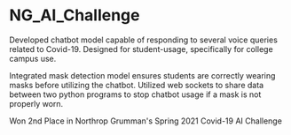 # NG_AI_Challenge
Developed chatbot model capable of responding to several voice queries related to Covid-19. Designed for student-usage, specifically for college campus use. 

Integrated mask detection model ensures students are correctly wearing masks before utilizing the chatbot. Utilized web sockets to share data between two python programs to stop chatbot usage if a mask is not properly worn.

Won 2nd Place in Northrop Grumman's Spring 2021 Covid-19 AI Challenge


